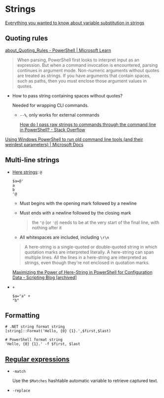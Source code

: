# Strings
[Everything you wanted to know about variable substitution in strings](https://learn.microsoft.com/en-us/powershell/scripting/learn/deep-dives/everything-about-string-substitutions)

## Quoting rules
[about\_Quoting\_Rules - PowerShell | Microsoft Learn](https://learn.microsoft.com/en-us/powershell/module/microsoft.powershell.core/about/about_quoting_rules?view=powershell-7.5#here-strings)

> When parsing, PowerShell first looks to interpret input as an expression. But when a command invocation is encountered, parsing continues in argument mode. Non-numeric arguments without quotes are treated as strings. If you have arguments that contain spaces, such as paths, then you must enclose those argument values in quotes.

- How to pass string containing spaces without quotes?

  Needed for wrapping CLI commands.

  - `--%`, only works for external commands

    [How do I pass raw strings to commands through the command line in PowerShell? - Stack Overflow](https://stackoverflow.com/questions/18187020/how-do-i-pass-raw-strings-to-commands-through-the-command-line-in-powershell)

[Using Windows PowerShell to run old command line tools (and their weirdest parameters) | Microsoft Docs](https://web.archive.org/web/20220120123405/https://docs.microsoft.com/en-us/archive/blogs/josebda/using-windows-powershell-to-run-old-command-line-tools-and-their-weirdest-parameters)

## Multi-line strings
- [Here strings](https://learn.microsoft.com/en-us/powershell/module/microsoft.powershell.core/about/about_quoting_rules?view=powershell-7.5#here-strings): `@`
  ```pwsh
  $a=@'
  a
  b
  '@
  ```
  - Must begins with the opening mark followed by a newline
  - Must ends with a newline followed by the closing mark

    > the `"@` (or `'@`) needs to be at the very start of the final line, with nothing after it
  - All whitespaces are included, including `\r\n`

  > A here-string is a single-quoted or double-quoted string in which quotation marks are interpreted literally. A here-string can span multiple lines. All the lines in a here-string are interpreted as strings, even though they're not enclosed in quotation marks.

  [Maximizing the Power of Here-String in PowerShell for Configuration Data - Scripting Blog \[archived\]](https://devblogs.microsoft.com/scripting/maximizing-the-power-of-here-string-in-powershell-for-configuration-data/)

- `+`
  ```pwsh
  $a="a" +
  "b"
  ```

## Formatting
```pwsh
# .NET string format string
[string]::Format('Hello, {0} {1}.',$first,$last)

# PowerShell format string
'Hello, {0} {1}.' -f $first, $last
```

## [Regular expressions](https://learn.microsoft.com/en-us/powershell/module/microsoft.powershell.core/about/about_regular_expressions)
- `-match`

  Use the `$Matches` hashtable automatic variable to retrieve captured text.
- `-replace`
